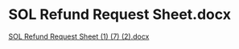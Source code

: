 # SOL Refund Request Sheet.docx

[SOL Refund Request Sheet (1) (7) (2).docx](SOL%20Refund%20Request%20Sheet%20docx%20c9141ebd2bb3482a8f1502735b90403a/SOL_Refund_Request_Sheet_(1)_(7)_(2).docx)
